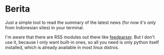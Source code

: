 # Berita

Just a simple tool to read the summary of the latest news (for now it's only from Indonesian sites) in your terminal.

I'm aware that there are RSS modules out there like [feedparser](https://pypi.org/project/feedparser/). But I don't use it, because I only want built-in ones, so all you need is only python itself installed, which is already available in most linux distros.
